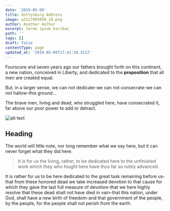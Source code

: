 ```yaml
---
date: '2019-05-09'
title: Gettysburg Address
image: a3217995050_10.png
author: Another Author
excerpt: lorem ipsum bar/baz
path: ''
tags: []
draft: false
contentType: page
updated_at: '2019-05-09T17:41:58.421Z'
---
```

Fourscore and seven years ago our fathers brought forth on this continent, a new nation, conceived in Liberty, and dedicated to the **proposition** that all men are created equal.

But, in a larger sense, we can not dedicate\-we can not consecrate\-we can not hallow\-this ground...

The brave men, living and dead, who struggled here, have consecrated it, far above our poor power to add or detract. 

![alt text](img/testimg-cover.jpg)


## Heading

The world will little note, nor long remember what we say here, but it can never forget what they did here. 

> It is for us the living, rather, to be dedicated here to the unfinished work which they who fought here have thus far so nobly advanced.  

It is rather for us to be here dedicated to the great task remaining before us\-that from these honored dead we take increased devotion to that cause for which they gave the last full measure of devotion\-that we here highly resolve that these dead shall not have died in vain\-that this nation, under God, shall have a new birth of freedom\-and that government of the people, by the people, for the people shall not perish from the earth.
